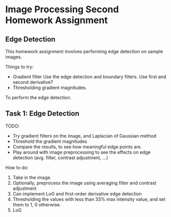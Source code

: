 # Image Processing Second Homework Assignment

## Edge Detection
This homework assignment involves performing edge detection on sample images.

Things to try:
- Gradient filter
Use the edge detection and boundary filters. Use first and second derivative? 
- Thresholding gradient magnitudes.

To perform the edge detection.

## Task 1: Edge Detection
TODO:
- Try gradient filters on the image, and Laplacian of Gaussian method
- Threshold the gradient magnitudes
- Compare the results, to see how meaningful edge points are.
- Play around with image preprocessing to see the effects on edge detection (avg. filter, 
contrast adjustment, ...)

How to do:
1. Take in the image.
2. Optionally, preprocess the image using averaging filter and contrast adjustment
3. Can implement LoG and first-order derivative edge detection
4. Thresholding the values with less than 33% max intensity value, and set them to 1, 0 otherwise.
5. LoG 
